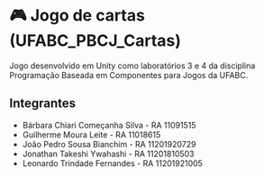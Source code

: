 # 🎮 Jogo de cartas (UFABC_PBCJ_Cartas)

Jogo desenvolvido em Unity como laboratórios 3 e 4 da disciplina Programação Baseada em Componentes para Jogos da UFABC.

## Integrantes

- Bárbara Chiari Começanha Silva - RA 11091515
- Guilherme Moura Leite - RA 11018615
- João Pedro Sousa Bianchim - RA 11201920729
- Jonathan Takeshi Ywahashi - RA 11201810503
- Leonardo Trindade Fernandes - RA 11201921005
